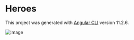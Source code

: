 # Heroes

This project was generated with [Angular CLI](https://github.com/angular/angular-cli) version 11.2.6.

![image](https://github.com/Oskilochka/angular-heroes/assets/57913900/15cc64f4-007d-4d8d-9326-20875de7f226)
